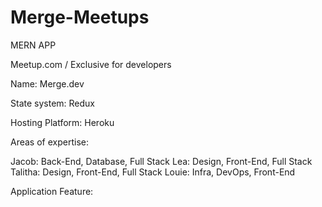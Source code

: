 # Merge-Meetups
MERN APP

Meetup.com / Exclusive for developers

Name: Merge.dev

State system: Redux

Hosting Platform: Heroku 



Areas of expertise:

Jacob: Back-End, Database, Full Stack
Lea: Design, Front-End, Full Stack
Talitha: Design, Front-End, Full Stack
Louie: Infra, DevOps, Front-End



Application Feature:
